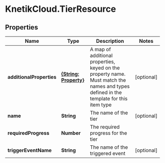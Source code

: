 # KnetikCloud.TierResource

## Properties
Name | Type | Description | Notes
------------ | ------------- | ------------- | -------------
**additionalProperties** | [**{String: Property}**](Property.md) | A map of additional properties, keyed on the property name.  Must match the names and types defined in the template for this item type | [optional] 
**name** | **String** | The name of the tier | [optional] 
**requiredProgress** | **Number** | The required progress for the tier | 
**triggerEventName** | **String** | The name of the triggered event | [optional] 



